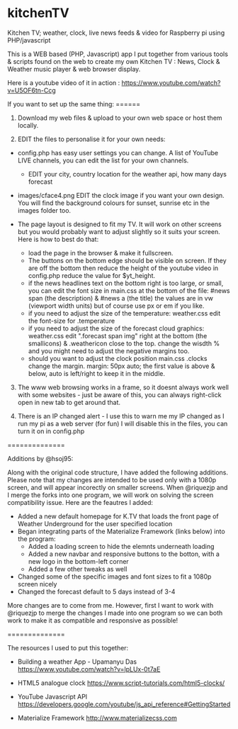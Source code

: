 # kitchenTV
Kitchen TV; weather, clock, live news feeds &amp; video for Raspberry pi using PHP/javascript

This is a WEB based (PHP, Javascript) app I put together from various tools & scripts found on the web to create my own Kitchen TV : News, Clock & Weather music player & web browser display.

Here is a youtube video of it in action : https://www.youtube.com/watch?v=U5OF6tn-Ccg

If you want to set up the same thing: ======

1) Download my web files & upload to your own web space or host them locally.

2) EDIT the files to personalise it for your own needs:

* config.php has easy user settings you can change. A list of YouTube LIVE channels, you can edit the list for your own channels.
  - EDIT your city, country location for the weather api, how many days forecast

* images/cface4.png EDIT the clock image if you want your own design. You will find the background colours for sunset, sunrise etc in the images folder too.

* The page layout is designed to fit my TV. It will work on other screens but you would probably want to adjust slightly so it suits your screen. Here is how to best do that:

  - load the page in the browser & make it fullscreen.
  - The buttons on the bottom edge should be visible on screen. If they are off the bottom then reduce the height of the youtube video in config.php reduce the value for $yt_height.
  - if the news headlines text on the bottom right is too large, or small, you can edit the font size in main.css at the bottom of the file: #news span (the description) & #news a (the title) the values are in vw (viewport width units) but of course use px or em if you like.
  - if you need to adjust the size of the temperature: weather.css edit the font-size for .temperature
  - if you need to adjust the size of the forecast cloud graphics: weather.css edit ".forecast span img" right at the bottom (the smallicons) & .weathericon close to the top. change the wisdth % and you might need to adjust the negative margins too.
   - should you want to adjust the clock position main.css .clocks change the margin. margin: 50px auto; the first value is above & below, auto is left/right to keep it in the middle.

3) The www web browsing works in a frame, so it doesnt always work well with some websites - just be aware of this, you can always right-click open in new tab to get around that.

4) There is an IP changed alert - I use this to warn me my IP changed as I run my pi as a web server (for fun) I will disable this in the files, you can turn it on in config.php

==============

Additions by @hsoj95:

Along with the original code structure, I have added the following additions. Please note that my changes are intended to be used only with a 1080p screen, and will appear incorectly on smaller screens. When @riquezjp and I merge the forks into one program, we will work on solving the screen compatibility issue. Here are the feautres I added:
- Added a new default homepage for K.TV that loads the front page of Weather Underground for the user specified location
- Began integrating parts of the Materialize Framework (links below) into the program:
  * Added a loading screen to hide the elemnts underneath loading
  * Added a new navbar and responsive buttons to the botton, with a new logo in the bottom-left corner
  * Added a few other tweaks as well
- Changed some of the specific images and font sizes to fit a 1080p screen nicely
- Changed the forecast default to 5 days instead of 3-4

More changes are to come from me. However, first I want to work with @riquezjp to merge the changes I made into one program so we can both work to make it as compatible and responsive as possible!

==============

The resources I used to put this together:

- Building a weather App - Upamanyu Das
https://www.youtube.com/watch?v=lpLUx-0t7aE

- HTML5 analogue clock
https://www.script-tutorials.com/html5-clocks/

- YouTube Javascript API
https://developers.google.com/youtube/js_api_reference#GettingStarted

- Materialize Framework
http://www.materializecss.com

